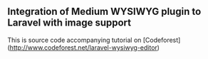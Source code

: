## Integration of Medium WYSIWYG plugin to Laravel with image support

This is source code accompanying tutorial on [Codeforest] (http://www.codeforest.net/laravel-wysiwyg-editor)